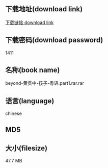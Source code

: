 ## 下载地址(download link)
[下载链接 download link](https://voluble-croquembouche-d321dc.netlify.app/?s=beyond-%E9%BB%84%E8%B4%AF%E4%B8%AD-%E5%AD%A9%E5%AD%90-%E7%B2%A4%E8%AF%AD.part1.rar)

## 下载密码(download password)
1411

## 名称(book name)
beyond-黄贯中-孩子-粤语.part1.rar.rar

## 语言(language)
chinese

## MD5


## 大小(filesize)
47.7 MB

